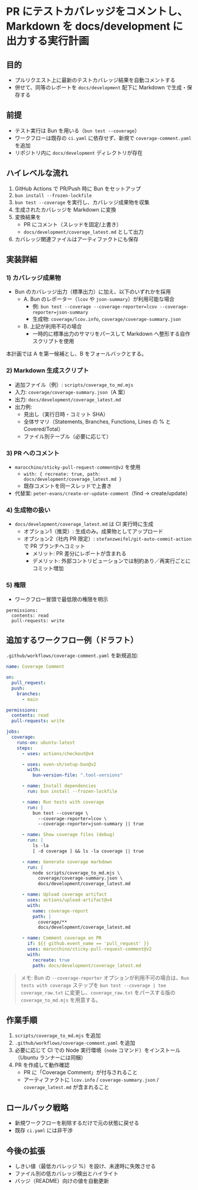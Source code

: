 # PR にテストカバレッジをコメントし、Markdown を docs/development に出力する実行計画

## 目的
- プルリクエスト上に最新のテストカバレッジ結果を自動コメントする
- 併せて、同等のレポートを `docs/development` 配下に Markdown で生成・保存する

## 前提
- テスト実行は Bun を用いる（`bun test --coverage`）
- ワークフローは既存の `ci.yaml` に依存せず、新規で `coverage-comment.yaml` を追加
- リポジトリ内に `docs/development` ディレクトリが存在

## ハイレベルな流れ
1. GitHub Actions で PR/Push 時に Bun をセットアップ
2. `bun install --frozen-lockfile`
3. `bun test --coverage` を実行し、カバレッジ成果物を収集
4. 生成されたカバレッジを Markdown に変換
5. 変換結果を
   - PR にコメント（スレッドを固定/上書き）
   - `docs/development/coverage_latest.md` として出力
6. カバレッジ関連ファイルはアーティファクトにも保存

## 実装詳細

### 1) カバレッジ成果物
- Bun のカバレッジ出力（標準出力）に加え、以下のいずれかを採用
  - A. Bun のレポーター（`lcov` や `json-summary`）が利用可能な場合
    - 例: `bun test --coverage --coverage-reporter=lcov --coverage-reporter=json-summary`
    - 生成物: `coverage/lcov.info`, `coverage/coverage-summary.json`
  - B. 上記が利用不可の場合
    - 一時的に標準出力のサマリをパースして Markdown へ整形する自作スクリプトを使用

本計画では A を第一候補とし、B をフォールバックとする。

### 2) Markdown 生成スクリプト
- 追加ファイル（例）: `scripts/coverage_to_md.mjs`
- 入力: `coverage/coverage-summary.json`（A 案）
- 出力: `docs/development/coverage_latest.md`
- 出力例:
  - 見出し（実行日時・コミット SHA）
  - 全体サマリ（Statements, Branches, Functions, Lines の % と Covered/Total）
  - ファイル別テーブル（必要に応じて）

### 3) PR へのコメント
- `marocchino/sticky-pull-request-comment@v2` を使用
  - `with: { recreate: true, path: docs/development/coverage_latest.md }`
  - 既存コメントを同一スレッドで上書き
- 代替案: `peter-evans/create-or-update-comment`（find → create/update）

### 4) 生成物の扱い
- `docs/development/coverage_latest.md` は CI 実行時に生成
  - オプション1（推奨）: 生成のみ。成果物としてアップロード
  - オプション2（社内 PR 限定）: `stefanzweifel/git-auto-commit-action` で PR ブランチへコミット
    - メリット: PR 差分にレポートが含まれる
    - デメリット: 外部コントリビューションでは制約あり／再実行ごとにコミット増加

### 5) 権限
- ワークフロー冒頭で最低限の権限を明示
```
permissions:
  contents: read
  pull-requests: write
```

## 追加するワークフロー例（ドラフト）
`.github/workflows/coverage-comment.yaml` を新規追加:

```yaml
name: Coverage Comment

on:
  pull_request:
  push:
    branches:
      - main

permissions:
  contents: read
  pull-requests: write

jobs:
  coverage:
    runs-on: ubuntu-latest
    steps:
      - uses: actions/checkout@v4

      - uses: oven-sh/setup-bun@v2
        with:
          bun-version-file: ".tool-versions"

      - name: Install dependencies
        run: bun install --frozen-lockfile

      - name: Run tests with coverage
        run: |
          bun test --coverage \
            --coverage-reporter=lcov \
            --coverage-reporter=json-summary || true

      - name: Show coverage files (debug)
        run: |
          ls -la
          [ -d coverage ] && ls -la coverage || true

      - name: Generate coverage markdown
        run: |
          node scripts/coverage_to_md.mjs \
            coverage/coverage-summary.json \
            docs/development/coverage_latest.md

      - name: Upload coverage artifact
        uses: actions/upload-artifact@v4
        with:
          name: coverage-report
          path: |
            coverage/**
            docs/development/coverage_latest.md

      - name: Comment coverage on PR
        if: ${{ github.event_name == 'pull_request' }}
        uses: marocchino/sticky-pull-request-comment@v2
        with:
          recreate: true
          path: docs/development/coverage_latest.md
```

> メモ: Bun の `--coverage-reporter` オプションが利用不可の場合は、`Run tests with coverage` ステップを `bun test --coverage | tee coverage_raw.txt` に変更し、`coverage_raw.txt` をパースする版の `coverage_to_md.mjs` を用意する。

## 作業手順
1. `scripts/coverage_to_md.mjs` を追加
2. `.github/workflows/coverage-comment.yaml` を追加
3. 必要に応じて CI での Node 実行環境（`node` コマンド）をインストール（Ubuntu ランナーには同梱）
4. PR を作成して動作確認
   - PR に「Coverage Comment」が付与されること
   - アーティファクトに `lcov.info` / `coverage-summary.json` / `coverage_latest.md` が含まれること

## ロールバック戦略
- 新規ワークフローを削除するだけで元の状態に戻せる
- 既存 `ci.yaml` には非干渉

## 今後の拡張
- しきい値（最低カバレッジ %）を設け、未達時に失敗させる
- ファイル別の低カバレッジ検出とハイライト
- バッジ（README）向けの値を自動更新
